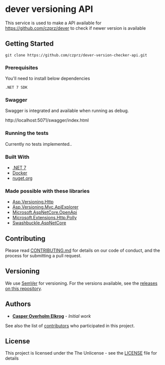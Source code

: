 # dever versioning API

This service is used to make a API available for https://github.com/czprz/dever to check if newer version is available

## Getting Started

```
git clone https://github.com/czprz/dever-version-checker-api.git
```

### Prerequisites

You'll need to install below dependencies

```
.NET 7 SDK
```

### Swagger

Swagger is integrated and available when running as debug. 

http://localhost:5071/swagger/index.html


### Running the tests

Currently no tests implemented..

### Built With

* [.NET 7](https://dotnet.microsoft.com/en-us/)
* [Docker](https://www.docker.com/)
* [nuget.org](https://www.nuget.org/)

### Made possible with these libraries

* [Asp.Versioning.Http](https://www.nuget.org/packages/Asp.Versioning.Http)
* [Asp.Versioning.Mvc.ApiExplorer](https://www.nuget.org/packages/Asp.Versioning.Mvc.ApiExplorer)
* [Microsoft.AspNetCore.OpenApi](https://www.nuget.org/packages/Microsoft.AspNetCore.OpenApi)
* [Microsoft.Extensions.Http.Polly](https://www.nuget.org/packages/Microsoft.Extensions.Http.Polly)
* [Swashbuckle.AspNetCore](https://www.nuget.org/packages?q=Swashbuckle.AspNetCore)

## Contributing

Please read [CONTRIBUTING.md](CONTRIBUTING.md) for details on our code of conduct, and the process for submitting a pull
request.

## Versioning

We use [SemVer](http://semver.org/) for versioning. For the versions available, see
the [releases on this repository](https://github.com/czprz/dever-version-checker-api/releases).

## Authors

* **[Casper Overholm Elkrog](https://github.com/czprz)** - *Initial work*

See also the list of [contributors](https://github.com/czprz/dever-version-checker-api/network/) who participated in this project.

## License

This project is licensed under the The Unlicense - see the [LICENSE](LICENSE) file for details
